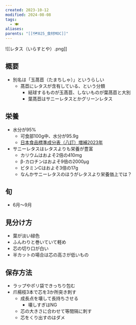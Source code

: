 ```yaml
---
created: 2023-10-12
modified: 2024-08-08
tags:
  - 🍽️
aliases: 
parents: "[[🗺️025_食材MOC]]"
---
```

![[レタス（いらすとや）.png]]

## 概要
- 別名は「玉萵苣（たまちしゃ）」というらしい
	- 萵苣にレタスが含有している、という分類
		- 結球するものが玉萵苣、しないものが葉萵苣と大別
		- 葉萵苣はサニーレタスとかグリーンレタス

## 栄養
- 水分が95%
	- 可食部100g中、水分が95.9g
	- [日本食品標準成分表（八訂）増補2023年](https://www.mext.go.jp/a_menu/syokuhinseibun/mext_00001.html)
- サニーレタスはレタスよりも栄養が豊富
	- カリウムはおよそ2倍の410mg
	- β-カロチンはおよそ9倍の2000μg
	- ビタミンCはおよそ3倍の17g
	- なんかサニーレタスのほうがレタスより栄養価上では？

## 旬
- 6月～9月

## 見分け方
- 葉が淡い緑色
- ふんわりと巻いていて軽め
- 芯の切り口が白い
- 半カットの場合は芯の高さが低いもの

## 保存方法
- ラップやポリ袋できっちり包む
- 爪楊枝3本で芯を3か所突き刺す
	- 成長点を壊して長持ちさせる
		- 壊しすぎはNG
	- 芯の大きさに合わせて等間隔に刺す
	- 芯をくり出すのはダメ